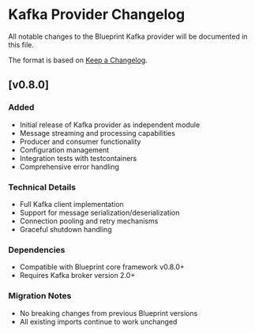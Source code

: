# Kafka Provider Changelog

All notable changes to the Blueprint Kafka provider will be documented in this file.

The format is based on [Keep a Changelog](https://keepachangelog.com/en/1.0.0/).

## [v0.8.0]

### Added
- Initial release of Kafka provider as independent module
- Message streaming and processing capabilities
- Producer and consumer functionality
- Configuration management
- Integration tests with testcontainers
- Comprehensive error handling

### Technical Details
- Full Kafka client implementation
- Support for message serialization/deserialization
- Connection pooling and retry mechanisms
- Graceful shutdown handling

### Dependencies
- Compatible with Blueprint core framework v0.8.0+
- Requires Kafka broker version 2.0+

### Migration Notes
- No breaking changes from previous Blueprint versions
- All existing imports continue to work unchanged